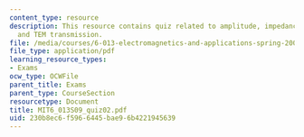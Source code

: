 ```yaml
---
content_type: resource
description: This resource contains quiz related to amplitude, impedance, wavelength,
  and TEM transmission.
file: /media/courses/6-013-electromagnetics-and-applications-spring-2009/230b8ec6f5966445bae96b4221945639_MIT6_013S09_quiz02.pdf
file_type: application/pdf
learning_resource_types:
- Exams
ocw_type: OCWFile
parent_title: Exams
parent_type: CourseSection
resourcetype: Document
title: MIT6_013S09_quiz02.pdf
uid: 230b8ec6-f596-6445-bae9-6b4221945639
---
```

